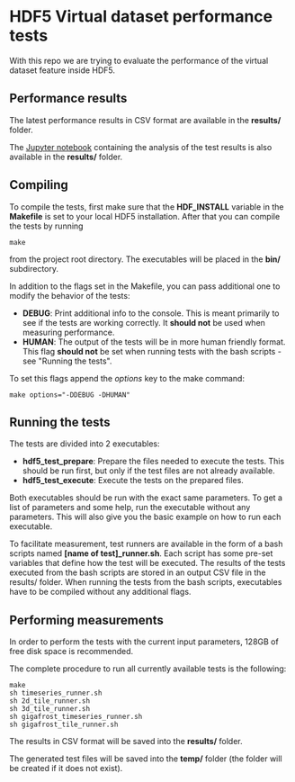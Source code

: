 # HDF5 Virtual dataset performance tests
With this repo we are trying to evaluate the performance of the virtual dataset feature inside HDF5.

## Performance results
The latest performance results in CSV format are available in the **results/** folder.

The [Jupyter notebook](https://git.psi.ch/controls_highlevel_applications/hdf5_vds_performance_tests/blob/master/results/analysis.ipynb) containing the analysis of the test results is also available in the **results/** folder.

## Compiling
To compile the tests, first make sure that the **HDF_INSTALL** variable in the **Makefile** is set to your local HDF5 installation. After that you can compile the tests by running

```
make
```

from the project root directory. The executables will be placed in the **bin/** subdirectory.

In addition to the flags set in the Makefile, you can pass additional one to modify the behavior of the tests:

- **DEBUG**: Print additional info to the console. This is meant primarily to see if the tests are working correctly. It **should not** be used when measuring performance.
- **HUMAN**: The output of the tests will be in more human friendly format. This flag **should not** be set when running tests with the bash scripts - see "Running the tests".

To set this flags append the *options* key to the make command:

```
make options="-DDEBUG -DHUMAN"
```

## Running the tests
The tests are divided into 2 executables:

- **hdf5_test_prepare**: Prepare the files needed to execute the tests. This should be run first, but only if the test files are not already available.
- **hdf5_test_execute**: Execute the tests on the prepared files.

Both executables should be run with the exact same parameters. To get a list of parameters and some help, run the executable without any parameters. This will also give you the basic example on how to run each executable.

To facilitate measurement, test runners are available in the form of a bash scripts named **[name of test]\_runner.sh**. Each script has some pre-set variables that define how the test will be executed.
The results of the tests executed from the bash scripts are stored in an output CSV file in the results/ folder. When running the tests from the bash scripts, executables have to be compiled without any additional flags.

## Performing measurements
In order to perform the tests with the current input parameters, 128GB of free disk space is recommended.

The complete procedure to run all currently available tests is the following:

```
make
sh timeseries_runner.sh
sh 2d_tile_runner.sh
sh 3d_tile_runner.sh
sh gigafrost_timeseries_runner.sh
sh gigafrost_tile_runner.sh
```

The results in CSV format will be saved into the **results/** folder.

The generated test files will be saved into the **temp/** folder (the folder will be created if it does not exist).

